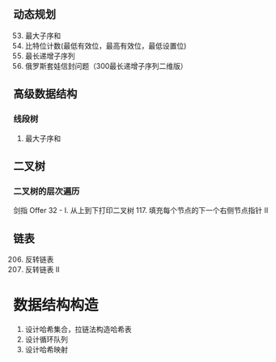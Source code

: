 ## 动态规划
53. 最大子序和
333. 比特位计数(最低有效位，最高有效位，最低设置位)
300. 最长递增子序列
354. 俄罗斯套娃信封问题（300最长递增子序列二维版）
## 高级数据结构
### 线段树
1.  最大子序和

## 二叉树
### 二叉树的层次遍历
剑指 Offer 32 - I. 从上到下打印二叉树
117. 填充每个节点的下一个右侧节点指针 II

## 链表
206. 反转链表
92. 反转链表 II

# 数据结构构造
1.   设计哈希集合，拉链法构造哈希表
2.   设计循环队列
3.   设计哈希映射